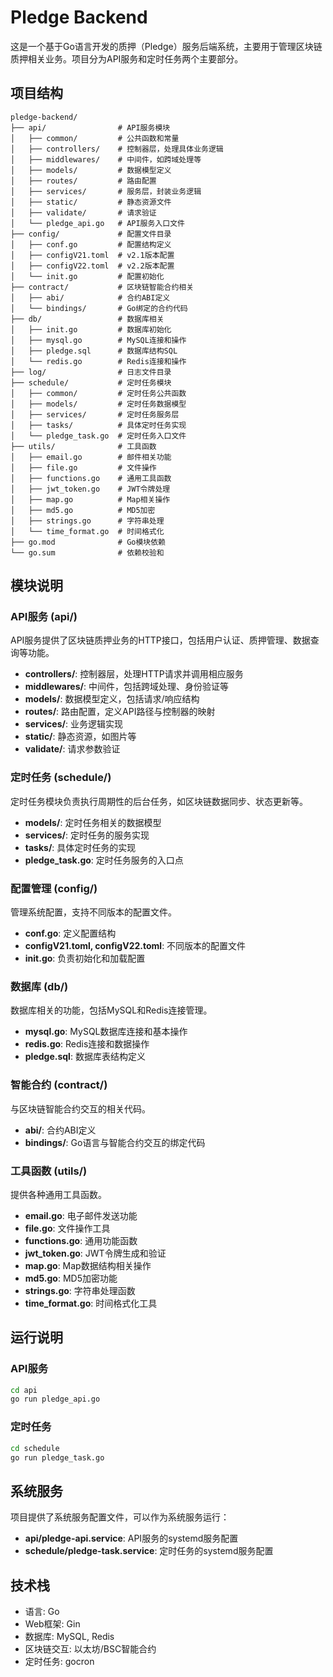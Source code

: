 # Pledge Backend

这是一个基于Go语言开发的质押（Pledge）服务后端系统，主要用于管理区块链质押相关业务。项目分为API服务和定时任务两个主要部分。

## 项目结构

```
pledge-backend/
├── api/                # API服务模块
│   ├── common/         # 公共函数和常量
│   ├── controllers/    # 控制器层，处理具体业务逻辑
│   ├── middlewares/    # 中间件，如跨域处理等
│   ├── models/         # 数据模型定义
│   ├── routes/         # 路由配置
│   ├── services/       # 服务层，封装业务逻辑
│   ├── static/         # 静态资源文件
│   ├── validate/       # 请求验证
│   └── pledge_api.go   # API服务入口文件
├── config/             # 配置文件目录
│   ├── conf.go         # 配置结构定义
│   ├── configV21.toml  # v2.1版本配置
│   ├── configV22.toml  # v2.2版本配置
│   └── init.go         # 配置初始化
├── contract/           # 区块链智能合约相关
│   ├── abi/            # 合约ABI定义
│   └── bindings/       # Go绑定的合约代码
├── db/                 # 数据库相关
│   ├── init.go         # 数据库初始化
│   ├── mysql.go        # MySQL连接和操作
│   ├── pledge.sql      # 数据库结构SQL
│   └── redis.go        # Redis连接和操作
├── log/                # 日志文件目录
├── schedule/           # 定时任务模块
│   ├── common/         # 定时任务公共函数
│   ├── models/         # 定时任务数据模型
│   ├── services/       # 定时任务服务层
│   ├── tasks/          # 具体定时任务实现
│   └── pledge_task.go  # 定时任务入口文件
├── utils/              # 工具函数
│   ├── email.go        # 邮件相关功能
│   ├── file.go         # 文件操作
│   ├── functions.go    # 通用工具函数
│   ├── jwt_token.go    # JWT令牌处理
│   ├── map.go          # Map相关操作
│   ├── md5.go          # MD5加密
│   ├── strings.go      # 字符串处理
│   └── time_format.go  # 时间格式化
├── go.mod              # Go模块依赖
└── go.sum              # 依赖校验和
```

## 模块说明

### API服务 (api/)

API服务提供了区块链质押业务的HTTP接口，包括用户认证、质押管理、数据查询等功能。

- **controllers/**: 控制器层，处理HTTP请求并调用相应服务
- **middlewares/**: 中间件，包括跨域处理、身份验证等
- **models/**: 数据模型定义，包括请求/响应结构
- **routes/**: 路由配置，定义API路径与控制器的映射
- **services/**: 业务逻辑实现
- **static/**: 静态资源，如图片等
- **validate/**: 请求参数验证

### 定时任务 (schedule/)

定时任务模块负责执行周期性的后台任务，如区块链数据同步、状态更新等。

- **models/**: 定时任务相关的数据模型
- **services/**: 定时任务的服务实现
- **tasks/**: 具体定时任务的实现
- **pledge_task.go**: 定时任务服务的入口点

### 配置管理 (config/)

管理系统配置，支持不同版本的配置文件。

- **conf.go**: 定义配置结构
- **configV21.toml, configV22.toml**: 不同版本的配置文件
- **init.go**: 负责初始化和加载配置

### 数据库 (db/)

数据库相关的功能，包括MySQL和Redis连接管理。

- **mysql.go**: MySQL数据库连接和基本操作
- **redis.go**: Redis连接和数据操作
- **pledge.sql**: 数据库表结构定义

### 智能合约 (contract/)

与区块链智能合约交互的相关代码。

- **abi/**: 合约ABI定义
- **bindings/**: Go语言与智能合约交互的绑定代码

### 工具函数 (utils/)

提供各种通用工具函数。

- **email.go**: 电子邮件发送功能
- **file.go**: 文件操作工具
- **functions.go**: 通用功能函数
- **jwt_token.go**: JWT令牌生成和验证
- **map.go**: Map数据结构相关操作
- **md5.go**: MD5加密功能
- **strings.go**: 字符串处理函数
- **time_format.go**: 时间格式化工具

## 运行说明

### API服务

```bash
cd api
go run pledge_api.go
```

### 定时任务

```bash
cd schedule
go run pledge_task.go
```

## 系统服务

项目提供了系统服务配置文件，可以作为系统服务运行：

- **api/pledge-api.service**: API服务的systemd服务配置
- **schedule/pledge-task.service**: 定时任务的systemd服务配置

## 技术栈

- 语言: Go
- Web框架: Gin
- 数据库: MySQL, Redis
- 区块链交互: 以太坊/BSC智能合约
- 定时任务: gocron